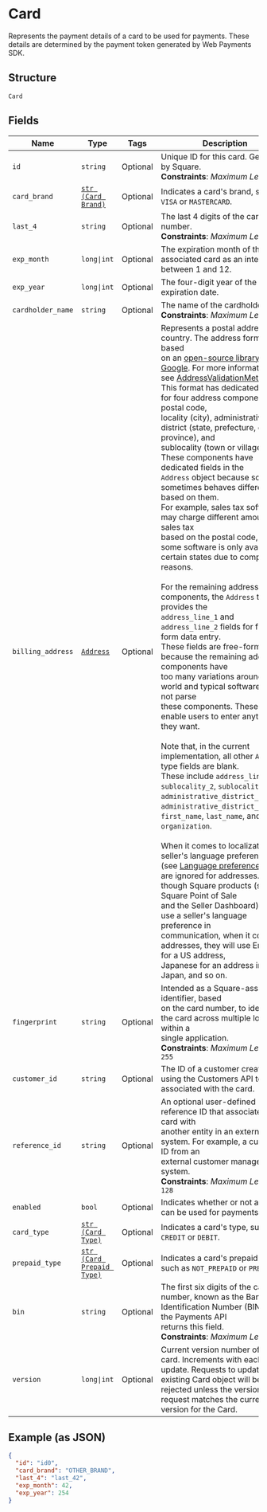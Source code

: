 
# Card

Represents the payment details of a card to be used for payments. These
details are determined by the payment token generated by Web Payments SDK.

## Structure

`Card`

## Fields

| Name | Type | Tags | Description |
|  --- | --- | --- | --- |
| `id` | `string` | Optional | Unique ID for this card. Generated by Square.<br>**Constraints**: *Maximum Length*: `64` |
| `card_brand` | [`str (Card Brand)`](/doc/models/card-brand.md) | Optional | Indicates a card's brand, such as `VISA` or `MASTERCARD`. |
| `last_4` | `string` | Optional | The last 4 digits of the card number.<br>**Constraints**: *Maximum Length*: `4` |
| `exp_month` | `long\|int` | Optional | The expiration month of the associated card as an integer between 1 and 12. |
| `exp_year` | `long\|int` | Optional | The four-digit year of the card's expiration date. |
| `cardholder_name` | `string` | Optional | The name of the cardholder.<br>**Constraints**: *Maximum Length*: `96` |
| `billing_address` | [`Address`](/doc/models/address.md) | Optional | Represents a postal address in a country. The address format is based<br>on an [open-source library from Google](https://github.com/google/libaddressinput). For more information,<br>see [AddressValidationMetadata](https://github.com/google/libaddressinput/wiki/AddressValidationMetadata).<br>This format has dedicated fields for four address components: postal code,<br>locality (city), administrative district (state, prefecture, or province), and<br>sublocality (town or village). These components have dedicated fields in the<br>`Address` object because software sometimes behaves differently based on them.<br>For example, sales tax software may charge different amounts of sales tax<br>based on the postal code, and some software is only available in<br>certain states due to compliance reasons.<br><br>For the remaining address components, the `Address` type provides the<br>`address_line_1` and `address_line_2` fields for free-form data entry.<br>These fields are free-form because the remaining address components have<br>too many variations around the world and typical software does not parse<br>these components. These fields enable users to enter anything they want.<br><br>Note that, in the current implementation, all other `Address` type fields are blank.<br>These include `address_line_3`, `sublocality_2`, `sublocality_3`,<br>`administrative_district_level_2`, `administrative_district_level_3`,<br>`first_name`, `last_name`, and `organization`.<br><br>When it comes to localization, the seller's language preferences<br>(see [Language preferences](https://developer.squareup.com/docs/locations-api#location-specific-and-seller-level-language-preferences))<br>are ignored for addresses. Even though Square products (such as Square Point of Sale<br>and the Seller Dashboard) mostly use a seller's language preference in<br>communication, when it comes to addresses, they will use English for a US address,<br>Japanese for an address in Japan, and so on. |
| `fingerprint` | `string` | Optional | Intended as a Square-assigned identifier, based<br>on the card number, to identify the card across multiple locations within a<br>single application.<br>**Constraints**: *Maximum Length*: `255` |
| `customer_id` | `string` | Optional | The ID of a customer created using the Customers API to be associated with the card. |
| `reference_id` | `string` | Optional | An optional user-defined reference ID that associates this card with<br>another entity in an external system. For example, a customer ID from an<br>external customer management system.<br>**Constraints**: *Maximum Length*: `128` |
| `enabled` | `bool` | Optional | Indicates whether or not a card can be used for payments. |
| `card_type` | [`str (Card Type)`](/doc/models/card-type.md) | Optional | Indicates a card's type, such as `CREDIT` or `DEBIT`. |
| `prepaid_type` | [`str (Card Prepaid Type)`](/doc/models/card-prepaid-type.md) | Optional | Indicates a card's prepaid type, such as `NOT_PREPAID` or `PREPAID`. |
| `bin` | `string` | Optional | The first six digits of the card number, known as the Bank Identification Number (BIN). Only the Payments API<br>returns this field.<br>**Constraints**: *Maximum Length*: `6` |
| `version` | `long\|int` | Optional | Current version number of the card. Increments with each card update. Requests to update an<br>existing Card object will be rejected unless the version in the request matches the current<br>version for the Card. |

## Example (as JSON)

```json
{
  "id": "id0",
  "card_brand": "OTHER_BRAND",
  "last_4": "last_42",
  "exp_month": 42,
  "exp_year": 254
}
```

